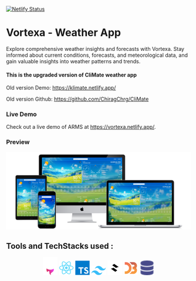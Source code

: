[![Netlify Status](https://api.netlify.com/api/v1/badges/549e2ddd-1d58-4f2a-89b3-b5e066bb9f0d/deploy-status)](https://app.netlify.com/sites/vortexa/deploys)

# Vortexa - Weather App
Explore comprehensive weather insights and forecasts with Vortexa. Stay informed about current conditions, forecasts, and meteorological data, and gain valuable insights into weather patterns and trends.

#### This is the upgraded version of CliMate weather app
Old version Demo: https://klimate.netlify.app/

Old version Github: https://github.com/ChiragChrg/CliMate

### Live Demo

Check out a live demo of ARMS at https://vortexa.netlify.app/.

### Preview
![Portfolio Preview](public/Mockup_Preview.png)

## Tools and TechStacks used :

<div align="center">
      <img
        alt="Astro JS"
        title="Astro JS"
        width="40px"
        src="https://raw.githubusercontent.com/ChiragChrg/ChiragChrg.github.io/main/icons/astrojs.svg"
      />
      <img
        alt="React JS"
        title="React JS"
        width="40px"
        src="https://raw.githubusercontent.com/ChiragChrg/ChiragChrg.github.io/main/icons/reactjs.svg"
      />
      <img 
        alt="Typescript" 
        title="Typescript" 
        width="40px"
        src="https://raw.githubusercontent.com/ChiragChrg/ChiragChrg.github.io/main/icons/typescript.svg" 
      />
      <img 
        alt="Tailwind CSS" 
        title="Tailwind CSS" 
        width="40px"
        src="https://raw.githubusercontent.com/ChiragChrg/ChiragChrg.github.io/main/icons/tailwind.svg" 
      />
      <img 
        alt="Nanostores" 
        title="Nanostores" 
        width="40px"
        src="https://raw.githubusercontent.com/ChiragChrg/ChiragChrg.github.io/main/icons/nanostores.svg" 
      />
      <img 
        alt="D3 JS" 
        title="D3 JS" 
        width="40px"
        src="https://raw.githubusercontent.com/ChiragChrg/ChiragChrg.github.io/main/icons/d3js.svg" 
      />
      <img 
        alt="API" 
        title="API" 
        width="40px"
        src="https://raw.githubusercontent.com/ChiragChrg/ChiragChrg.github.io/main/icons/database.svg" 
      />
</div>